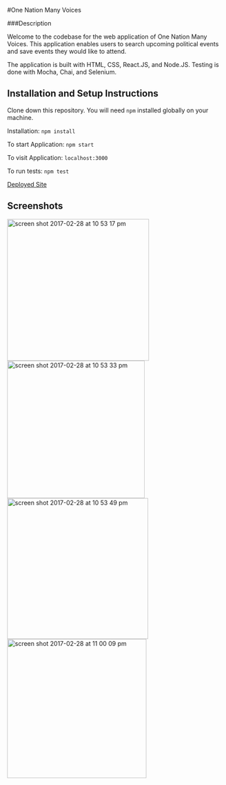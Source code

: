 #One Nation Many Voices

###Description

Welcome to the codebase for the web application of One Nation Many Voices. This application
enables users to search upcoming political events and save events they would like
to attend.

The application is built with HTML, CSS, React.JS, and Node.JS. Testing is done
with Mocha, Chai, and Selenium.

## Installation and Setup Instructions

Clone down this repository. You will need `npm` installed globally on
your machine.

Installation: `npm install`

To start Application: `npm start`

To visit Application: `localhost:3000`

To run tests: `npm test`

[Deployed Site](https://one-nation-many-voices.github.io/ONMV-frontend/)

## Screenshots

<img width="329" alt="screen shot 2017-02-28 at 10 53 17 pm" src="https://cloud.githubusercontent.com/assets/15853081/23447637/777f9bfa-fe09-11e6-88ab-840df2908d75.png">
<img width="319" alt="screen shot 2017-02-28 at 10 53 33 pm" src="https://cloud.githubusercontent.com/assets/15853081/23447646/8b376880-fe09-11e6-97e6-c403d463b0b4.png">
<img width="327" alt="screen shot 2017-02-28 at 10 53 49 pm" src="https://cloud.githubusercontent.com/assets/15853081/23447655/9a413554-fe09-11e6-9876-c83d0d8df21c.png">
<img width="323" alt="screen shot 2017-02-28 at 11 00 09 pm" src="https://cloud.githubusercontent.com/assets/15853081/23447664/b18eb2ae-fe09-11e6-9835-1589eeb9f04a.png">


